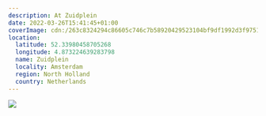 ```yaml
---
description: At Zuidplein
date: 2022-03-26T15:41:45+01:00
coverImage: cdn:/263c8324294c86605c746c7b58920429523104bf9df1992d3f9751421747123c
location:
  latitude: 52.33980458705268
  longitude: 4.873224639283798
  name: Zuidplein
  locality: Amsterdam
  region: North Holland
  country: Netherlands
---
```


![](cdn:/263c8324294c86605c746c7b58920429523104bf9df1992d3f9751421747123c?class=fw)
